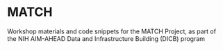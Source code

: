# MATCH
Workshop materials and code snippets for the MATCH Project, as part of the NIH AIM-AHEAD Data and Infrastructure Building (DICB) program

